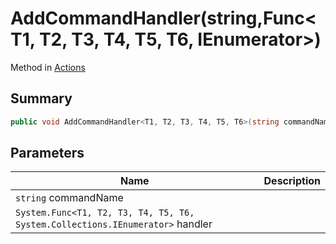# AddCommandHandler(string,Func\<T1, T2, T3, T4, T5, T6, IEnumerator>)

Method in [Actions](./)

## Summary

```csharp
public void AddCommandHandler<T1, T2, T3, T4, T5, T6>(string commandName, Func<T1, T2, T3, T4, T5, T6, IEnumerator> handler)
```

## Parameters

| Name                                                                          | Description |
| ----------------------------------------------------------------------------- | ----------- |
| `string` commandName                                                          |             |
| `System.Func<T1, T2, T3, T4, T5, T6, System.Collections.IEnumerator>` handler |             |
